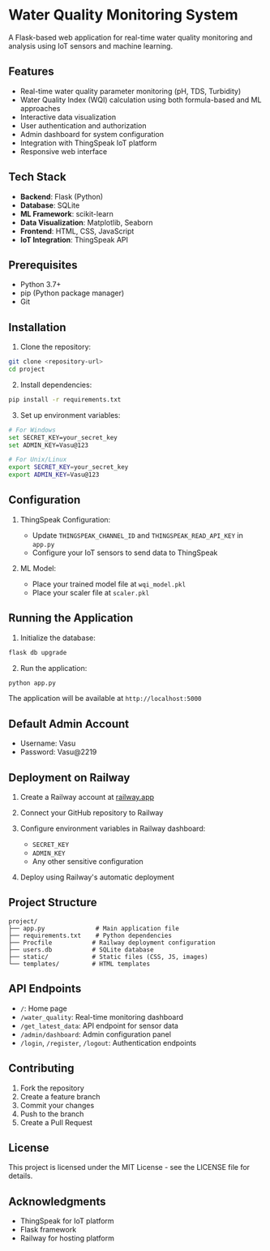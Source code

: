 # Water Quality Monitoring System

A Flask-based web application for real-time water quality monitoring and analysis using IoT sensors and machine learning.

## Features

- Real-time water quality parameter monitoring (pH, TDS, Turbidity)
- Water Quality Index (WQI) calculation using both formula-based and ML approaches
- Interactive data visualization
- User authentication and authorization
- Admin dashboard for system configuration
- Integration with ThingSpeak IoT platform
- Responsive web interface

## Tech Stack

- **Backend**: Flask (Python)
- **Database**: SQLite
- **ML Framework**: scikit-learn
- **Data Visualization**: Matplotlib, Seaborn
- **Frontend**: HTML, CSS, JavaScript
- **IoT Integration**: ThingSpeak API

## Prerequisites

- Python 3.7+
- pip (Python package manager)
- Git

## Installation

1. Clone the repository:
```bash
git clone <repository-url>
cd project
```

2. Install dependencies:
```bash
pip install -r requirements.txt
```

3. Set up environment variables:
```bash
# For Windows
set SECRET_KEY=your_secret_key
set ADMIN_KEY=Vasu@123

# For Unix/Linux
export SECRET_KEY=your_secret_key
export ADMIN_KEY=Vasu@123
```

## Configuration

1. ThingSpeak Configuration:
   - Update `THINGSPEAK_CHANNEL_ID` and `THINGSPEAK_READ_API_KEY` in `app.py`
   - Configure your IoT sensors to send data to ThingSpeak

2. ML Model:
   - Place your trained model file at `wqi_model.pkl`
   - Place your scaler file at `scaler.pkl`

## Running the Application

1. Initialize the database:
```bash
flask db upgrade
```

2. Run the application:
```bash
python app.py
```

The application will be available at `http://localhost:5000`

## Default Admin Account
- Username: Vasu
- Password: Vasu@2219

## Deployment on Railway

1. Create a Railway account at [railway.app](https://railway.app)

2. Connect your GitHub repository to Railway

3. Configure environment variables in Railway dashboard:
   - `SECRET_KEY`
   - `ADMIN_KEY`
   - Any other sensitive configuration

4. Deploy using Railway's automatic deployment

## Project Structure

```
project/
├── app.py              # Main application file
├── requirements.txt    # Python dependencies
├── Procfile           # Railway deployment configuration
├── users.db           # SQLite database
├── static/            # Static files (CSS, JS, images)
└── templates/         # HTML templates
```

## API Endpoints

- `/`: Home page
- `/water_quality`: Real-time monitoring dashboard
- `/get_latest_data`: API endpoint for sensor data
- `/admin/dashboard`: Admin configuration panel
- `/login`, `/register`, `/logout`: Authentication endpoints

## Contributing

1. Fork the repository
2. Create a feature branch
3. Commit your changes
4. Push to the branch
5. Create a Pull Request

## License

This project is licensed under the MIT License - see the LICENSE file for details.

## Acknowledgments

- ThingSpeak for IoT platform
- Flask framework
- Railway for hosting platform 